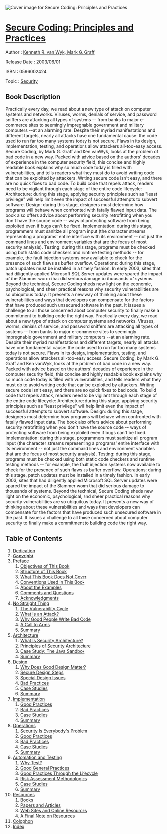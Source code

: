 ![Cover image for Secure Coding: Principles and Practices](https://imgdetail.ebookreading.net/cover/cover/security/EB0596002424.jpg)

[Secure Coding: Principles and Practices](https://ebookreading.net/view/book/Secure+Coding%3A+Principles+and+Practices-EB0596002424_1.html "Secure Coding: Principles and Practices")
====================================================================================================================

Author : [Kenneth R. van Wyk](https://ebookreading.net/search/author/Kenneth+R.+van+Wyk),[ Mark G. Graff](https://ebookreading.net/search/author/+Mark+G.+Graff)

Release Date : 2003/06/01

ISBN : 0596002424

Topic : [Security](https://ebookreading.net/search/category/security)

Book Description
-----------------

 Practically every day, we read about a new type of attack on computer systems and networks. Viruses, worms, denials of service, and password sniffers are attacking all types of systems -- from banks to major e-commerce sites to seemingly impregnable government and military computers --at an alarming rate. Despite their myriad manifestations and different targets, nearly all attacks have one fundamental cause: the code used to run far too many systems today is not secure. Flaws in its design, implementation, testing, and operations allow attackers all-too-easy access. Secure Coding, by Mark G. Graff and Ken vanWyk, looks at the problem of bad code in a new way. Packed with advice based on the authors' decades of experience in the computer security field, this concise and highly readable book explains why so much code today is filled with vulnerabilities, and tells readers what they must do to avoid writing code that can be exploited by attackers. Writing secure code isn't easy, and there are no quick fixes to bad code. To build code that repels attack, readers need to be vigilant through each stage of the entire code lifecycle: 
Architecture: during this stage, applying security principles such as "least privilege" will help limit even the impact of successful attempts to subvert software.
Design: during this stage, designers must determine how programs will behave when confronted with fatally flawed input data. The book also offers advice about performing security retrofitting when you don't have the source code -- ways of protecting software from being exploited even if bugs can't be fixed.
Implementation: during this stage, programmers must sanitize all program input (the character streams representing a programs' entire interface with its environment -- not just the command lines and environment variables that are the focus of most security analysis).
Testing: during this stage, programs must be checked using both static code checkers and runtime testing methods -- for example, the fault injection systems now available to check for the presence of such flaws as buffer overflow.
Operations: during this stage, patch updates must be installed in a timely fashion. In early 2003, sites that had diligently applied Microsoft SQL Server updates were spared the impact of the Slammer worm that did serious damage to thousands of systems.
 Beyond the technical, Secure Coding sheds new light on the economic, psychological, and sheer practical reasons why security vulnerabilities are so ubiquitous today. It presents a new way of thinking about these vulnerabilities and ways that developers can compensate for the factors that have produced such unsecured software in the past. It issues a challenge to all those concerned about computer security to finally make a commitment to building code the right way. 
               Practically every day, we read about a new type of attack on computer systems and networks. Viruses, worms, denials of service, and password sniffers are attacking all types of systems -- from banks to major e-commerce sites to seemingly impregnable government and military computers --at an alarming rate. Despite their myriad manifestations and different targets, nearly all attacks have one fundamental cause: the code used to run far too many systems today is not secure. Flaws in its design, implementation, testing, and operations allow attackers all-too-easy access. Secure Coding, by Mark G. Graff and Ken vanWyk, looks at the problem of bad code in a new way. Packed with advice based on the authors' decades of experience in the computer security field, this concise and highly readable book explains why so much code today is filled with vulnerabilities, and tells readers what they must do to avoid writing code that can be exploited by attackers. Writing secure code isn't easy, and there are no quick fixes to bad code. To build code that repels attack, readers need to be vigilant through each stage of the entire code lifecycle: 
Architecture: during this stage, applying security principles such as "least privilege" will help limit even the impact of successful attempts to subvert software.
Design: during this stage, designers must determine how programs will behave when confronted with fatally flawed input data. The book also offers advice about performing security retrofitting when you don't have the source code -- ways of protecting software from being exploited even if bugs can't be fixed.
Implementation: during this stage, programmers must sanitize all program input (the character streams representing a programs' entire interface with its environment -- not just the command lines and environment variables that are the focus of most security analysis).
Testing: during this stage, programs must be checked using both static code checkers and runtime testing methods -- for example, the fault injection systems now available to check for the presence of such flaws as buffer overflow.
Operations: during this stage, patch updates must be installed in a timely fashion. In early 2003, sites that had diligently applied Microsoft SQL Server updates were spared the impact of the Slammer worm that did serious damage to thousands of systems.
 Beyond the technical, Secure Coding sheds new light on the economic, psychological, and sheer practical reasons why security vulnerabilities are so ubiquitous today. It presents a new way of thinking about these vulnerabilities and ways that developers can compensate for the factors that have produced such unsecured software in the past. It issues a challenge to all those concerned about computer security to finally make a commitment to building code the right way. 
              
Table of Contents
-----------------

1. [Dedication](https://ebookreading.net/view/book/Secure+Coding%3A+Principles+and+Practices-EB0596002424_1.html)
1. [Copyright](https://ebookreading.net/view/book/Secure+Coding%3A+Principles+and+Practices-EB0596002424_2.html)
1. [Preface](https://ebookreading.net/view/book/Secure+Coding%3A+Principles+and+Practices-EB0596002424_3.html)
    1. [Objectives of This Book](https://ebookreading.net/view/book/Secure+Coding%3A+Principles+and+Practices-EB0596002424_4.html)
    1. [Structure of This Book](https://ebookreading.net/view/book/Secure+Coding%3A+Principles+and+Practices-EB0596002424_5.html)
    1. [What This Book Does Not Cover](https://ebookreading.net/view/book/Secure+Coding%3A+Principles+and+Practices-EB0596002424_6.html)
    1. [Conventions Used in This Book](https://ebookreading.net/view/book/Secure+Coding%3A+Principles+and+Practices-EB0596002424_7.html)
    1. [About the Examples](https://ebookreading.net/view/book/Secure+Coding%3A+Principles+and+Practices-EB0596002424_8.html)
    1. [Comments and Questions](https://ebookreading.net/view/book/Secure+Coding%3A+Principles+and+Practices-EB0596002424_9.html)
    1. [Acknowledgments](https://ebookreading.net/view/book/Secure+Coding%3A+Principles+and+Practices-EB0596002424_11.html)
1. [No Straight Thing](https://ebookreading.net/view/book/Secure+Coding%3A+Principles+and+Practices-EB0596002424_12.html)
    1. [The Vulnerability Cycle](https://ebookreading.net/view/book/Secure+Coding%3A+Principles+and+Practices-EB0596002424_13.html)
    1. [What Is an Attack?](https://ebookreading.net/view/book/Secure+Coding%3A+Principles+and+Practices-EB0596002424_14.html)
    1. [Why Good People Write Bad Code](https://ebookreading.net/view/book/Secure+Coding%3A+Principles+and+Practices-EB0596002424_0.html)
    1. [A Call to Arms](https://ebookreading.net/view/book/Secure+Coding%3A+Principles+and+Practices-EB0596002424_16.html)
    1. [Summary](https://ebookreading.net/view/book/Secure+Coding%3A+Principles+and+Practices-EB0596002424_17.html)
1. [Architecture](https://ebookreading.net/view/book/Secure+Coding%3A+Principles+and+Practices-EB0596002424_0.html)
    1. [What Is Security Architecture?](https://ebookreading.net/view/book/Secure+Coding%3A+Principles+and+Practices-EB0596002424_18.html)
    1. [Principles of Security Architecture](https://ebookreading.net/view/book/Secure+Coding%3A+Principles+and+Practices-EB0596002424_20.html)
    1. [Case Study: The Java Sandbox](https://ebookreading.net/view/book/Secure+Coding%3A+Principles+and+Practices-EB0596002424_21.html)
    1. [Summary](https://ebookreading.net/view/book/Secure+Coding%3A+Principles+and+Practices-EB0596002424_22.html)
1. [Design](https://ebookreading.net/view/book/Secure+Coding%3A+Principles+and+Practices-EB0596002424_0.html)
    1. [Why Does Good Design Matter?](https://ebookreading.net/view/book/Secure+Coding%3A+Principles+and+Practices-EB0596002424_23.html)
    1. [Secure Design Steps](https://ebookreading.net/view/book/Secure+Coding%3A+Principles+and+Practices-EB0596002424_25.html)
    1. [Special Design Issues](https://ebookreading.net/view/book/Secure+Coding%3A+Principles+and+Practices-EB0596002424_0.html)
    1. [Bad Practices](https://ebookreading.net/view/book/Secure+Coding%3A+Principles+and+Practices-EB0596002424_26.html)
    1. [Case Studies](https://ebookreading.net/view/book/Secure+Coding%3A+Principles+and+Practices-EB0596002424_27.html)
    1. [Summary](https://ebookreading.net/view/book/Secure+Coding%3A+Principles+and+Practices-EB0596002424_28.html)
1. [Implementation](https://ebookreading.net/view/book/Secure+Coding%3A+Principles+and+Practices-EB0596002424_29.html)
    1. [Good Practices](https://ebookreading.net/view/book/Secure+Coding%3A+Principles+and+Practices-EB0596002424_30.html)
    1. [Bad Practices](https://ebookreading.net/view/book/Secure+Coding%3A+Principles+and+Practices-EB0596002424_32.html)
    1. [Case Studies](https://ebookreading.net/view/book/Secure+Coding%3A+Principles+and+Practices-EB0596002424_0.html)
    1. [Summary](https://ebookreading.net/view/book/Secure+Coding%3A+Principles+and+Practices-EB0596002424_34.html)
1. [Operations](https://ebookreading.net/view/book/Secure+Coding%3A+Principles+and+Practices-EB0596002424_35.html)
    1. [Security Is Everybody&#39;s Problem](https://ebookreading.net/view/book/Secure+Coding%3A+Principles+and+Practices-EB0596002424_0.html)
    1. [Good Practices](https://ebookreading.net/view/book/Secure+Coding%3A+Principles+and+Practices-EB0596002424_37.html)
    1. [Bad Practices](https://ebookreading.net/view/book/Secure+Coding%3A+Principles+and+Practices-EB0596002424_0.html)
    1. [Case Studies](https://ebookreading.net/view/book/Secure+Coding%3A+Principles+and+Practices-EB0596002424_38.html)
    1. [Summary](https://ebookreading.net/view/book/Secure+Coding%3A+Principles+and+Practices-EB0596002424_39.html)
1. [Automation and Testing](https://ebookreading.net/view/book/Secure+Coding%3A+Principles+and+Practices-EB0596002424_40.html)
    1. [Why Test?](https://ebookreading.net/view/book/Secure+Coding%3A+Principles+and+Practices-EB0596002424_41.html)
    1. [Good General Practices](https://ebookreading.net/view/book/Secure+Coding%3A+Principles+and+Practices-EB0596002424_42.html)
    1. [Good Practices Through the Lifecycle](https://ebookreading.net/view/book/Secure+Coding%3A+Principles+and+Practices-EB0596002424_43.html)
    1. [Risk Assessment Methodologies](https://ebookreading.net/view/book/Secure+Coding%3A+Principles+and+Practices-EB0596002424_44.html)
    1. [Case Studies](https://ebookreading.net/view/book/Secure+Coding%3A+Principles+and+Practices-EB0596002424_45.html)
    1. [Summary](https://ebookreading.net/view/book/Secure+Coding%3A+Principles+and+Practices-EB0596002424_46.html)
1. [Resources](https://ebookreading.net/view/book/Secure+Coding%3A+Principles+and+Practices-EB0596002424_47.html)
    1. [Books](https://ebookreading.net/view/book/Secure+Coding%3A+Principles+and+Practices-EB0596002424_48.html)
    1. [Papers and Articles](https://ebookreading.net/view/book/Secure+Coding%3A+Principles+and+Practices-EB0596002424_49.html)
    1. [Web Sites and Online Resources](https://ebookreading.net/view/book/Secure+Coding%3A+Principles+and+Practices-EB0596002424_50.html)
    1. [A Final Note on Resources](https://ebookreading.net/view/book/Secure+Coding%3A+Principles+and+Practices-EB0596002424_51.html)
1. [Colophon](https://ebookreading.net/view/book/Secure+Coding%3A+Principles+and+Practices-EB0596002424_52.html)
1. [Index](https://ebookreading.net/view/book/Secure+Coding%3A+Principles+and+Practices-EB0596002424_53.html)
